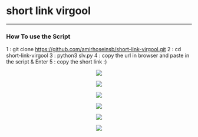 # short link virgool

---
<div>

### How To use the Script
1 : git clone https://github.com/amirhoseinsb/short-link-virgool.git
2 : cd short-link-virgool
3 : python3 slv.py
4 : copy the url in browser and paste in the script & Enter
5 : copy the short link :)

</div>

<p align = 'center'>
	<img src = '1.png'/>
</p>

<p align = 'center'>
	<img src = '2.png'/>
</p>

<p align = 'center'>
	<img src = '3.png'/>
</p>

<p align = 'center'>
	<img src = '4.png'/>
</p>

<p align = 'center'>
	<img src = '5.png'/>
</p>

<p align = 'center'>
	<img src = '6.png'/>
</p>
